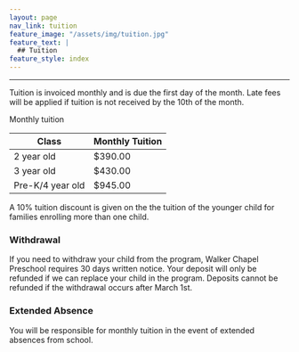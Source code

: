 ```yaml
---
layout: page
nav_link: tuition
feature_image: "/assets/img/tuition.jpg"
feature_text: |
  ## Tuition
feature_style: index
---
```


---

Tuition is invoiced monthly and is due the first day of the month.  Late fees will be applied if tuition is not received by the 10th of the month.

<div class="table-tuition" markdown="1">
<div class="table-header">Monthly tuition</div>

| Class | Monthly Tuition |
|---|---|
| 2 year old | $390.00 |
| 3 year old | $430.00 |
| Pre-K/4 year old | $945.00 |

</div>

A 10% tuition discount is given on the the tuition of the younger child for families enrolling more than one child.

### Withdrawal

If you need to withdraw your child from the program, Walker Chapel Preschool requires 30 days written notice.  Your deposit will only be refunded if we can replace your child in the program.  Deposits cannot be refunded if the withdrawal occurs after March 1st.

### Extended Absence

You will be responsible for monthly tuition in the event of extended absences from school.
